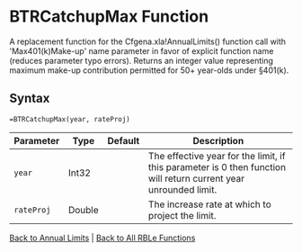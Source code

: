 # BTRCatchupMax Function

A replacement function for the Cfgena.xla!AnnualLimits() function call with 'Max401(k)Make-up' name parameter in favor of explicit function name (reduces parameter typo errors).  Returns an integer value representing maximum make-up contribution permitted for 50+ year-olds under §401(k).

## Syntax

```excel
=BTRCatchupMax(year, rateProj)
```

Parameter | Type | Default | Description
---|---|---|---
`year` | Int32 |  | The effective year for the limit, if this parameter is 0 then function will return current year unrounded limit.
`rateProj` | Double |  | The increase rate at which to project the limit.

[Back to Annual Limits](RBLeAnnualLimits.md) | [Back to All RBLe Functions](RBLe.md#function-documentation)